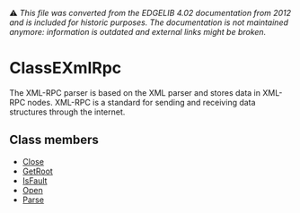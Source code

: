:warning: _This file was converted from the EDGELIB 4.02 documentation from 2012 and is included for historic purposes. The documentation is not maintained anymore: information is outdated and external links might be broken._

# ClassEXmlRpc

The XML-RPC parser is based on the XML parser and stores data in XML-RPC nodes. XML-RPC is a standard for sending and receiving data structures through the internet.

## Class members
* [Close](classexmlrpc_close.md)
* [GetRoot](classexmlrpc_getroot.md)
* [IsFault](classexmlrpc_isfault.md)
* [Open](classexmlrpc_open.md)
* [Parse](classexmlrpc_parse.md)


